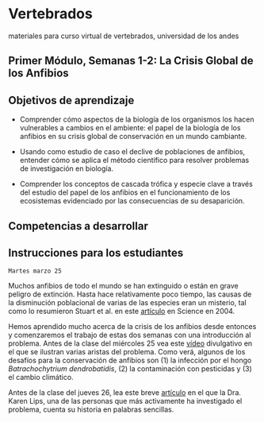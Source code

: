 # Vertebrados
materiales para curso virtual de vertebrados, universidad de los andes

## Primer Módulo, Semanas 1-2: La Crisis Global de los Anfibios

## Objetivos de aprendizaje

-	Comprender cómo aspectos de la biología de los organismos los hacen vulnerables a cambios en el ambiente: el papel de la biología de los anfibios en su crisis global de conservación en un mundo cambiante.

-	Usando como estudio de caso el declive de poblaciones de anfibios, entender cómo se aplica el método científico para resolver problemas de investigación en biología.

-	Comprender los conceptos de cascada trófica y especie clave a través del estudio del papel de los anfibios en el funcionamiento de los ecosistemas evidenciado por las consecuencias de su desaparición.

## Competencias a desarrollar

## Instrucciones para los estudiantes

    Martes marzo 25

Muchos anfibios de todo el mundo se han extinguido o están en grave peligro de extinción. Hasta hace relativamente poco tiempo, las causas de la disminución poblacional de varias de las especies eran un misterio, tal como lo resumieron Stuart et al. en este [artículo](https://pdfs.semanticscholar.org/aaeb/e0ee4e89838171b5bccd1d6c74cfa652c280.pdf?_ga=2.51507628.421737405.1584920555-1139811814.1584920555) en Science en 2004.

Hemos aprendido mucho acerca de la crisis de los anfibios desde entonces y comenzaremos el trabajo de estas dos semanas con una introducción al problema. Antes de la clase del miércoles 25 vea este [vídeo](https://youtu.be/1_cGPLO8dos) divulgativo en el que se ilustran varias aristas del problema. Como verá, algunos de los desafíos para la conservación de anfibios son (1) la infección por el hongo *Batrachochytrium dendrobatidis*, (2) la contaminación con pesticidas y (3) el cambio climático.


Antes de la clase del jueves 26, lea este breve [artículo](https://journals.plos.org/plosbiology/article?id=10.1371/journal.pbio.2003080) en el que la Dra. Karen Lips, una de las personas que más activamente ha investigado el problema, cuenta su historia en palabras sencillas.


